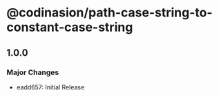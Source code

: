 # @codinasion/path-case-string-to-constant-case-string

## 1.0.0

### Major Changes

- eadd657: Initial Release

